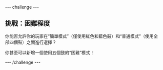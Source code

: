 --- challenge ---
## 挑戰：困難程度
你能否允許你的玩家在“簡單模式”（僅使用紅色和藍色鼓）和“普通模式”（使用全部四個鼓）之間進行選擇？

你甚至可以新增一個使用五個鼓的“困難”模式！




--- /challenge ---
